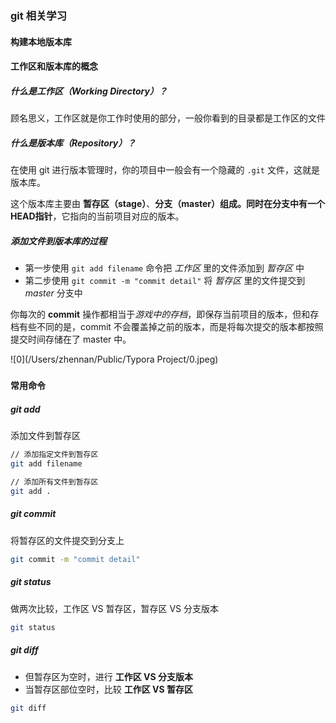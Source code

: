 ### git 相关学习



#### 构建本地版本库







#### 工作区和版本库的概念



##### 什么是工作区（Working Directory）？

顾名思义，工作区就是你工作时使用的部分，一般你看到的目录都是工作区的文件



##### 什么是版本库（Repository）？

在使用 git 进行版本管理时，你的项目中一般会有一个隐藏的 `.git` 文件，这就是版本库。

这个版本库主要由 **暂存区（stage）**、**分支（master）**组成。同时在分支中有一个**HEAD指针**，它指向的当前项目对应的版本。



##### 添加文件到版本库的过程

- 第一步使用 `git add filename` 命令把 *工作区* 里的文件添加到 *暂存区* 中
- 第二步使用 `git commit -m "commit detail"` 将 *暂存区* 里的文件提交到 *master* 分支中

你每次的 **commit** 操作都相当于*游戏中的存档*，即保存当前项目的版本，但和存档有些不同的是，commit 不会覆盖掉之前的版本，而是将每次提交的版本都按照提交时间存储在了 master 中。



![0](/Users/zhennan/Public/Typora Project/0.jpeg)

##### 

#### 常用命令

##### git add

添加文件到暂存区

```bash
// 添加指定文件到暂存区
git add filename

// 添加所有文件到暂存区
git add .				 
```



##### git commit

将暂存区的文件提交到分支上

```bash
git commit -m "commit detail"
```



##### git status

 做两次比较，工作区 VS 暂存区，暂存区 VS 分支版本

```bash
git status 
```



##### git diff

- 但暂存区为空时，进行 **工作区 VS 分支版本**
- 当暂存区部位空时，比较 **工作区 VS 暂存区**

```bash
git diff
```



